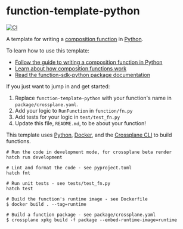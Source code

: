 # function-template-python

[![CI](https://github.com/crossplane/function-template-python/actions/workflows/ci.yml/badge.svg)](https://github.com/crossplane/function-template-go/actions/workflows/ci.yml)

A template for writing a [composition function][functions] in [Python][python].

To learn how to use this template:

* [Follow the guide to writing a composition function in Python][function guide]
* [Learn about how composition functions work][functions]
* [Read the function-sdk-python package documentation][package docs]

If you just want to jump in and get started:

1. Replace `function-template-python` with your function's name in
   `package/crossplane.yaml`.
1. Add your logic to `RunFunction` in `function/fn.py`
1. Add tests for your logic in `test/test_fn.py`
1. Update this file, `README.md`, to be about your function!

This template uses [Python][python], [Docker][docker], and the [Crossplane
CLI][cli] to build functions.

```shell
# Run the code in development mode, for crossplane beta render
hatch run development

# Lint and format the code - see pyproject.toml
hatch fmt

# Run unit tests - see tests/test_fn.py
hatch test

# Build the function's runtime image - see Dockerfile
$ docker build . --tag=runtime

# Build a function package - see package/crossplane.yaml
$ crossplane xpkg build -f package --embed-runtime-image=runtime
```

[functions]: https://docs.crossplane.io/latest/concepts/composition-functions
[function guide]: https://docs.crossplane.io/knowledge-base/guides/write-a-composition-function-in-python
[package docs]: https://crossplane.github.io/function-sdk-python
[python]: https://python.org
[docker]: https://www.docker.com
[cli]: https://docs.crossplane.io/latest/cli
